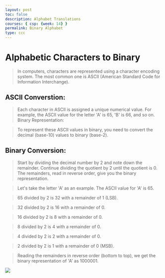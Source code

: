 ```yaml
---
layout: post
toc: false
description: Alphabet Translations
courses: { csp: {week: 14} }
permalink: Binary Alphabet
type: ccc
---
```


# Alphabetic Characters to Binary

> In computers, characters are represented using a character encoding system. The most common one is ASCII (American Standard Code for Information Interchange).

## ASCII Converstion:
> Each character in ASCII is assigned a unique numerical value. For example, the ASCII value for the letter 'A' is 65, 'B' is 66, and so on.
Binary Representation:

> To represent these ASCII values in binary, you need to convert the decimal (base-10) values to binary (base-2).

## Binary Conversion:
> Start by dividing the decimal number by 2 and note down the remainder. Continue dividing the quotient by 2 until the quotient is 0. The remainders, read in reverse order, give you the binary representation.

> Let's take the letter 'A' as an example. The ASCII value for 'A' is 65.


> 65 divided by 2 is 32 with a remainder of 1 (LSB).

> 32 divided by 2 is 16 with a remainder of 0.

> 16 divided by 2 is 8 with a remainder of 0.

> 8 divided by 2 is 4 with a remainder of 0.

> 4 divided by 2 is 2 with a remainder of 0.

> 2 divided by 2 is 1 with a remainder of 0 (MSB).


> Reading the remainders in reverse order (bottom to top), we get the binary representation of 'A' as 1000001.

![]({{site.baseurl}}/images/binarytable.jpg)